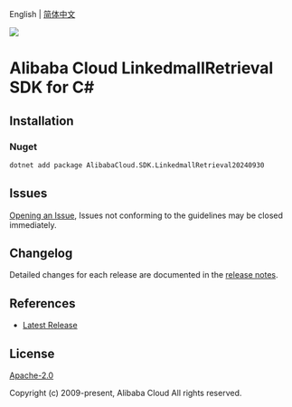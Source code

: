 English | [简体中文](README-CN.md)

![](https://aliyunsdk-pages.alicdn.com/icons/AlibabaCloud.svg)

# Alibaba Cloud LinkedmallRetrieval SDK for C#

## Installation

### Nuget

```bash
dotnet add package AlibabaCloud.SDK.LinkedmallRetrieval20240930
```

## Issues

[Opening an Issue](https://github.com/aliyun/alibabacloud-csharp-sdk/issues/new), Issues not conforming to the guidelines may be closed immediately.

## Changelog

Detailed changes for each release are documented in the [release notes](./ChangeLog.md).

## References

* [Latest Release](https://github.com/aliyun/alibabacloud-csharp-sdk/)

## License

[Apache-2.0](http://www.apache.org/licenses/LICENSE-2.0)

Copyright (c) 2009-present, Alibaba Cloud All rights reserved.
